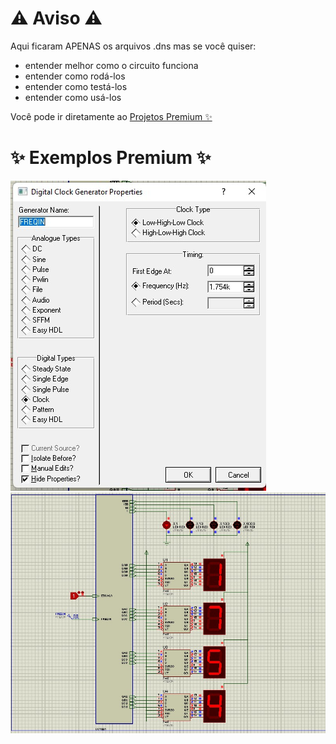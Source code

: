 # ⚠️ Aviso ⚠️
Aqui ficaram APENAS os arquivos .dns mas se você quiser:
-  entender melhor como o circuito funciona
-  entender como rodá-los
-  entender como testá-los
-  entender como usá-los 

Você pode ir diretamente ao [Projetos Premium ✨](https://github.com/raquelmcoelho/digital-eletronics)

# ✨ Exemplos Premium ✨
![Setup-Exemplo](https://github.com/raquelmcoelho/digital-eletronics/blob/main/07%20-%20Frequency%20meter/images/setup.jpeg)
![Circuito-Exemplo](https://github.com/raquelmcoelho/digital-eletronics/blob/main/07%20-%20Frequency%20meter/images/circuit.jpeg)
